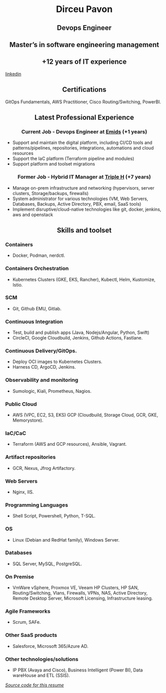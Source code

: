 # <center> Dirceu Pavon </center>
## <center> Devops Engineer </center>
## <center> Master’s in software engineering management </center>
## <center> +12 years of IT experience </center>
[linkedin](https://www.linkedin.com/in/dirceu-pav%C3%B3n-2779aa8a)
## <center> Certifications </center>
GitOps Fundamentals, AWS Practitioner, Cisco Routing/Switching, PowerBI.
## <center> Latest Professional Experience </center>
### <center> Current Job - Devops Engineer at [Emids](https://www.linkedin.com/company/emids) (+1 years) </center>
- Support and maintain the digital platform, including CI/CD tools and
patterns/pipelines, repositories, integrations, automations and cloud resources
- Support the IaC platform (Terraform pipeline and modules)
- Support platform and toolset migrations
### <center> Former Job - Hybrid IT Manager at [Triple H](https://www.linkedin.com/company/triple-h-produce-usa) (+7 years) </center>
- Manage on-prem infrastructure and networking (hypervisors, server clusters, Storage/backups, firewalls)
- System administrator for various technologies (VM, Web Servers, Databases, Backups, Active Directory, PBX, email, SaaS tools)
- Implement disruptive/cloud-native technologies like git, docker,
jenkins, aws and openstack

## <center> Skills and toolset </center>
### Containers
- Docker, Podman, nerdctl.
### Containers Orchestration
- Kubernetes Clusters (GKE, EKS, Rancher), Kubectl, Helm, Kustomize, Istio.
### SCM
- Git, Github EMU, Gitlab.
### Continuous Integration
- Test, build and publish apps (Java, Nodejs/Angular, Python, Swift)
- CircleCI, Google Cloudbuild, Jenkins, Github Actions, Fastlane.
### Continuous Delivery/GitOps.
- Deploy OCI images to Kubernetes Clusters.
- Harness CD, ArgoCD, Jenkins.
### Observability and monitoring
- Sumologic, Kiali, Prometheus, Nagios.
### Public Cloud
- AWS (VPC, EC2, S3, EKS) GCP (Cloudbuild, Storage Cloud, GCR, GKE, Memorystore).
### IaC/CaC
- Terraform (AWS and GCP resources), Ansible, Vagrant.
### Artifact repositories
- GCR, Nexus, Jfrog Artifactory.
### Web Servers
- Nginx, IIS.
### Programming Languages
- Shell Script, Powershell, Python, T-SQL.
### OS
- Linux (Debian and RedHat family), Windows Server.
### Databases
- SQL Server, MySQL, PostgreSQL.
### On Premise
- VmWare vSphere, Proxmox VE, Veeam HP Clusters, HP SAN, Routing/Switching, Vlans, Firewalls, VPNs, NAS, Active Directory, Remote Desktop Server, Microsoft Licensing, Infrastructure leasing.
### Agile Frameworks
- Scrum, SAFe.
### Other SaaS products
- Salesforce, Microsoft 365/Azure AD.
### Other technologies/solutions
- IP PBX (Avaya and Cisco), Business Intelligent (Power BI), Data wareHouse and ETL (SSIS).

*[Source code for this resume](https://github.com/dirceubb/resume)*